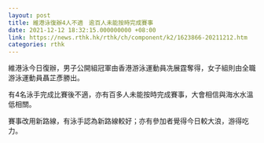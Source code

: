 ```yaml
---
layout: post
title: 維港泳復辦4人不適　逾百人未能按時完成賽事
date: 2021-12-12 18:32:15.000000000 +08:00
link: https://news.rthk.hk/rthk/ch/component/k2/1623866-20211212.htm
categories: rthk
---
```


維港泳今日復辦，男子公開組冠軍由香港游泳運動員冼展霆奪得，女子組則由全職游泳運動員聶芷彥勝出。

有4名泳手完成比賽後不適，亦有百多人未能按時完成賽事，大會相信與海水水溫低相關。

賽事改用新路線，有泳手認為新路線較好；亦有參加者覺得今日較大浪，游得吃力。
